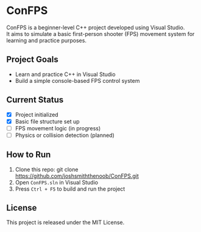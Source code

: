 # ConFPS

ConFPS is a beginner-level C++ project developed using Visual Studio.  
It aims to simulate a basic first-person shooter (FPS) movement system for learning and practice purposes.

## Project Goals

- Learn and practice C++ in Visual Studio
- Build a simple console-based FPS control system

## Current Status

- [x] Project initialized
- [x] Basic file structure set up
- [ ] FPS movement logic (in progress)
- [ ] Physics or collision detection (planned)

## How to Run

1. Clone this repo: git clone https://github.com/joshsmiththenoob/ConFPS.git
2. Open `ConFPS.sln` in Visual Studio
3. Press `Ctrl + F5` to build and run the project

## License

This project is released under the MIT License.
